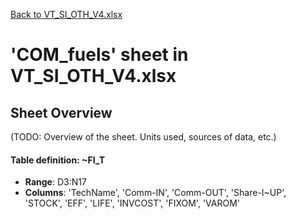 [Back to VT_SI_OTH_V4.xlsx](README.md)

# 'COM_fuels' sheet in VT_SI_OTH_V4.xlsx

## Sheet Overview

(TODO: Overview of the sheet. Units used, sources of data, etc.)

#### Table definition: ~FI_T
- **Range**: D3:N17
- **Columns**: 'TechName', 'Comm-IN', 'Comm-OUT', 'Share-I\~UP', 'STOCK', 'EFF', 'LIFE', 'INVCOST', 'FIXOM', 'VAROM'


